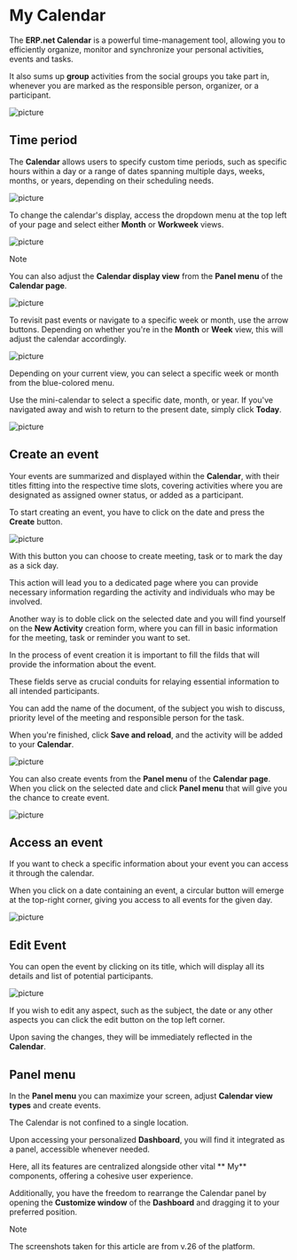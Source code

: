 # My Calendar

The **ERP.net Calendar** is a powerful time-management tool, allowing you to efficiently organize, monitor and synchronize your personal activities, events and tasks. 

It also sums up **group** activities from the social groups you take part in, whenever you are marked as the responsible person, organizer, or a participant. 

![picture](pictures/new_calendar_overview.png)

## Time period

The **Calendar** allows users to specify custom time periods, such as specific hours within a day or a range of dates spanning multiple days, weeks, months, or years, depending on their scheduling needs.

![picture](pictures/new_calendar_timeperiod.png)

To change the calendar's display, access the dropdown menu at the top left of your page and select either **Month** or **Workweek** views.

![picture](pictures/new_calendar_view.png)

> [!NOTE]
> You can also adjust the **Calendar display view** from the **Panel menu** of the **Calendar page**.

![picture](pictures/calendar_view_modes.png)
 
To revisit past events or navigate to a specific week or month, use the arrow buttons. Depending on whether you're in the **Month** or **Week** view, this will adjust the calendar accordingly.

![picture](pictures/calendar_switch_months.png)
 
Depending on your current view, you can select a specific week or month from the blue-colored menu.

Use the mini-calendar to select a specific date, month, or year. If you've navigated away and wish to return to the present date, simply click **Today**.

![picture](pictures/calendar_mini.png)
 
## Create an event

Your events are summarized and displayed within the **Calendar**, with their titles fitting into the respective time slots, covering activities where you are designated as assigned owner status, or added as a participant.

To start creating an event, you have to click on the date and press the **Create** button.

![picture](pictures/create_activity.png)

With this button you can choose to create meeting, task or to mark the day as a sick day.

This action will lead you to a dedicated page where you can provide necessary information regarding the activity and individuals who may be involved.

Another way is to doble click on the selected date and you will find yourself on the **New Activity** creation form, where you can fill in basic information for the meeting, task or reminder you want to set.

In the process of event creation it is important to fill the filds that will provide the information about the event.

These fields serve as crucial conduits for relaying essential information to all intended participants.

You can add the name of the document, of the subject you wish to discuss, priority level of the meeting and responsible person for the task.

When you're finished, click **Save and reload**, and the activity will be added to your **Calendar**.

![picture](pictures/Screenshot_8.png)
 
You can also create events from the **Panel menu** of the **Calendar page**.
When you click on the selected date and click **Panel menu** that will give you the chance to create event.

![picture](pictures/activity_create_modes.png)
 
## Access an event

If you want to check a specific information about your event you can access it through the calendar. 
 
When you click on a date containing an event, a circular button will emerge at the top-right corner, giving you access 
to all events for the given day.

![picture](pictures/activities_fortheday.png)
 
## Edit Event

You can open the event by clicking on its title, which will display all its details and list of potential participants. 

![picture](pictures/activity_document.png)

If you wish to edit any aspect, such as the subject, the date or any other aspects you can click the edit button on the top left corner. 

Upon saving the changes, they will be immediately reflected in the **Calendar**.

## Panel menu 

In the **Panel menu** you can maximize your screen, adjust **Calendar view types** and create events.

The Calendar is not confined to a single location. 

Upon accessing your personalized **Dashboard**, you will find it integrated as a panel, accessible whenever needed. 

Here, all its features are centralized alongside other vital ** My** components, offering a cohesive user experience.

Additionally, you have the freedom to rearrange the Calendar panel by opening the **Customize window** of the **Dashboard** and dragging it to your preferred position.

> [!Note]
> The screenshots taken for this article are from v.26 of the platform.


